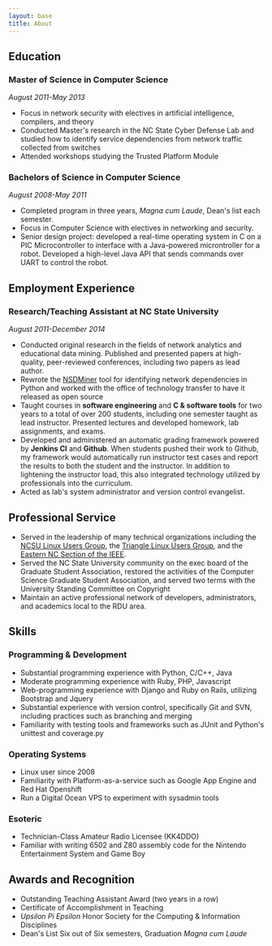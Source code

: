 ```yaml
---
layout: base
title: About
---
```


Education
---------
### Master of Science in Computer Science ###
*August 2011-May 2013*

 * Focus in network security with electives in artificial intelligence, compilers, and theory
 * Conducted Master's research in the NC State Cyber Defense Lab and studied how to identify  service dependencies from network traffic collected from switches
 * Attended workshops studying the Trusted Platform Module


### Bachelors of Science in Computer Science ###
*August 2008-May 2011*

 * Completed program in three years, *Magna cum Laude*, Dean's list each semester.
 * Focus in Computer Science with electives in networking and security.
 * Senior design project: developed a real-time operating system in C on a PIC Microcontroller to interface with a Java-powered microntroller for a robot. Developed a high-level Java API that sends commands over UART to control the robot.


Employment Experience
---------------------
### Research/Teaching Assistant at NC State University ###
*August 2011-December 2014*

 * Conducted original research in the fields of network analytics and educational data mining. Published and presented papers at high-quality, peer-reviewed conferences, including two papers as lead author.
 * Rewrote the [NSDMiner][] tool for identifying network dependencies in Python and worked with the office of technology transfer to have it released as open source
 * Taught courses in **software engineering** and **C & software tools** for two years to a total of over 200 students, including one semester taught as lead instructor. Presented lectures and developed homework, lab assignments, and exams.
 * Developed and administered an automatic grading framework powered by **Jenkins CI** and **Github**. When students pushed their work to Github, my framework would automatically run instructor test cases and report the results to both the student and the instructor. In addition to lightening the instructor load, this also integrated technology utilized by professionals into the curriculum.
 * Acted as lab's system administrator and version control evangelist.


Professional Service
--------------------
 * Served in the leadership of many technical organizations including the [NCSU Linux Users Group][], the [Triangle Linux Users Group][], and the [Eastern NC Section of the IEEE][].
 * Served the NC State University community on the exec board of the Graduate Student Association, restored the activities of the Computer Science Graduate Student Association, and served two terms with the University Standing Committee on Copyright
 * Maintain an active professional network of developers, administrators, and academics local to the RDU area.


Skills
------
### Programming & Development ###
 * Substantial programming experience with Python, C/C++, Java
 * Moderate programming experience with Ruby, PHP, Javascript
 * Web-programming experience with Django and Ruby on Rails, utilizing Bootstrap and Jquery
 * Substantial experience with version control, specifically Git and SVN, including practices such as branching and merging
 * Familiarity with testing tools and frameworks such as JUnit and Python's unittest and coverage.py

### Operating Systems ###
 * Linux user since 2008
 * Familiarity with Platform-as-a-service such as Google App Engine and Red Hat Openshift
 * Run a Digital Ocean VPS to experiment with sysadmin tools

### Esoteric ###
 * Technician-Class Amateur Radio Licensee (KK4DDO)
 * Familiar with writing 6502 and Z80 assembly code for the Nintendo Entertainment System and Game Boy


Awards and Recognition
----------------------
 * Outstanding Teaching Assistant Award (two years in a row)
 * Certificate of Accomplishment in Teaching
 * *Upsilon Pi Epsilon* Honor Society for the Computing & Information Disciplines
 * Dean's List Six out of Six semesters, Graduation *Magna cum Laude*


[NSDMiner]: http://github.com/isharacomix/nsdminer
[NCSU Linux Users Group]: http://lug.ncsu.edu
[Triangle Linux Users Group]: http://trilug.org
[Eastern NC Section of the IEEE]: http://sites.ieee.org/encs
